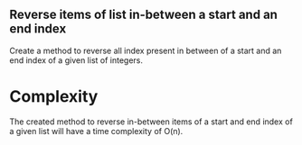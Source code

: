 ## Reverse items of list in-between a start and an end index
Create a method to reverse all index present in between of a start and an end index of a given list of integers.

# Complexity
The created method to reverse in-between items of a start and end index of a given list will have a time complexity of O(n).
